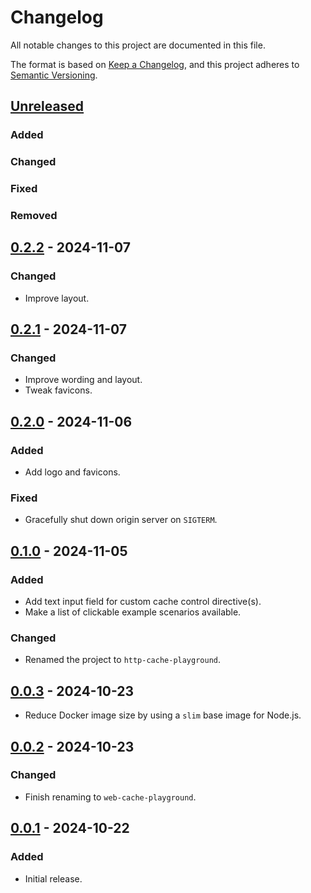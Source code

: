 # Changelog

All notable changes to this project are documented in this file.

The format is based on [Keep a Changelog](https://keepachangelog.com/en/1.0.0/),
and this project adheres to [Semantic Versioning](https://semver.org/spec/v2.0.0.html).

## [Unreleased]

### Added
### Changed
### Fixed
### Removed

## [0.2.2] - 2024-11-07

### Changed

- Improve layout.

## [0.2.1] - 2024-11-07

### Changed

- Improve wording and layout.
- Tweak favicons.

## [0.2.0] - 2024-11-06

### Added

- Add logo and favicons.

### Fixed

- Gracefully shut down origin server on `SIGTERM`.

## [0.1.0] - 2024-11-05

### Added

- Add text input field for custom cache control directive(s).
- Make a list of clickable example scenarios available.

### Changed

- Renamed the project to `http-cache-playground`.

## [0.0.3] - 2024-10-23

- Reduce Docker image size by using a `slim` base image for Node.js.

## [0.0.2] - 2024-10-23

### Changed

- Finish renaming to `web-cache-playground`.

## [0.0.1] - 2024-10-22

### Added

- Initial release.

[Unreleased]: https://github.com/hilverd/http-cache-playground/compare/v0.2.2...HEAD
[0.2.2]: https://github.com/hilverd/http-cache-playground/compare/v0.2.1...v0.2.2
[0.2.1]: https://github.com/hilverd/http-cache-playground/compare/v0.2.0...v0.2.1
[0.2.0]: https://github.com/hilverd/http-cache-playground/compare/v0.1.0...v0.2.0
[0.1.0]: https://github.com/hilverd/http-cache-playground/compare/v0.0.3...v0.1.0
[0.0.3]: https://github.com/hilverd/http-cache-playground/compare/v0.0.2...v0.0.3
[0.0.2]: https://github.com/hilverd/http-cache-playground/compare/v0.0.1...v0.0.2
[0.0.1]: https://github.com/hilverd/http-cache-playground/releases/tag/v0.0.1
